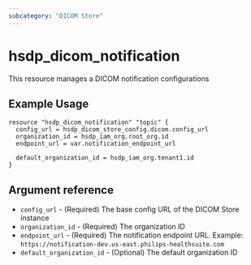 ```yaml
---
subcategory: "DICOM Store"
---
```


# hsdp_dicom_notification

This resource manages a DICOM notification configurations

## Example Usage

```hcl
resource "hsdp_dicom_notification" "topic" {
  config_url = hsdp_dicom_store_config.dicom.config_url
  organization_id = hsdp_iam_org.root_org.id
  endpoint_url = var.notification_endpoint_url
  
  default_organization_id = hsdp_iam_org.tenant1.id
}
```

## Argument reference

* `config_url` - (Required) The base config URL of the DICOM Store instance
* `organization_id` - (Required) The organization ID
* `endpoint_url` - (Required) The notification endpoint URL. Example: `https://notification-dev.us-east.philips-healthsuite.com`
* `default_organization_id` - (Optional) The default organization ID
